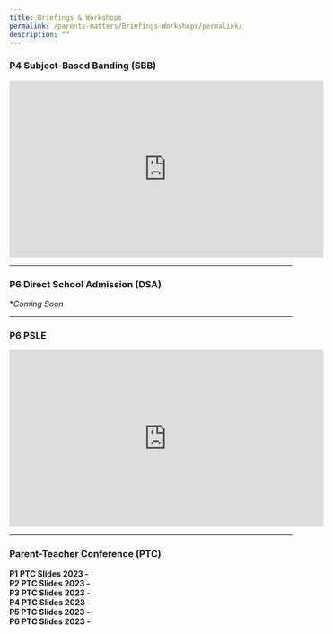```yaml
---
title: Briefings & Workshops
permalink: /parents-matters/Briefings-Workshops/permalink/
description: ""
---
```

### **P4 Subject-Based Banding (SBB)**
<iframe width="560" height="315" src="https://www.youtube.com/embed/FTQwfiC-7fI" title="YouTube video player" frameborder="0" allow="accelerometer; autoplay; clipboard-write; encrypted-media; gyroscope; picture-in-picture" allowfullscreen></iframe>

---
### **P6 Direct School Admission (DSA)**
**Coming Soon*

---
### **P6 PSLE**
<iframe width="560" height="315" src="https://www.youtube.com/embed/NvPePDUElqk" title="YouTube video player" frameborder="0" allow="accelerometer; autoplay; clipboard-write; encrypted-media; gyroscope; picture-in-picture" allowfullscreen></iframe>

---
### **Parent-Teacher Conference (PTC)**
**P1 PTC Slides 2023 -**[](/files/Parents%20Matter/Briefings%20&%20Workshop/2023/2023%20PTC1_Primary%201.pdf)
<br>**P2 PTC Slides 2023 -**[](/files/Parents%20Matter/Briefings%20&%20Workshop/2023/2023%20PTC2_Primary%202.pdf)
<br>**P3 PTC Slides 2023 -**[](/files/Parents%20Matter/Briefings%20&%20Workshop/2023/2023%20PTC1_Primary%203.pdf)
<br>**P4 PTC Slides 2023 -**[](/files/Parents%20Matter/Briefings%20&%20Workshop/2023/2023%20PTC1_Primary%204.pdf)
<br>**P5 PTC Slides 2023 -**[](/files/Parents%20Matter/Briefings%20&%20Workshop/2023/2023%20PTC1_primary%205.pdf)
<br>**P6 PTC Slides 2023 -**[](/files/Parents%20Matter/Briefings%20&%20Workshop/2023/2023%20PTC1_Primary%206.pdf)